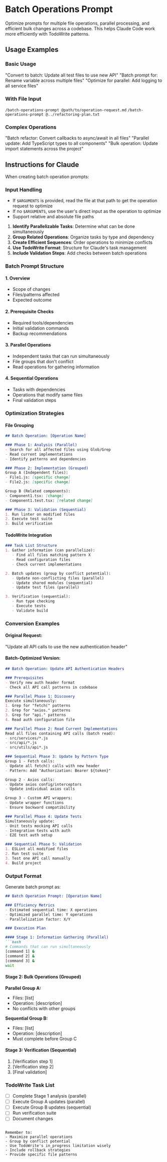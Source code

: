 # Batch Operations Prompt

Optimize prompts for multiple file operations, parallel processing, and efficient bulk changes across a codebase. This helps Claude Code work more efficiently with TodoWrite patterns.

## Usage Examples

### Basic Usage
"Convert to batch: Update all test files to use new API"
"Batch prompt for: Rename variable across multiple files"
"Optimize for parallel: Add logging to all service files"

### With File Input
`/batch-operations-prompt @path/to/operation-request.md`
`/batch-operations-prompt @../refactoring-plan.txt`

### Complex Operations
"Batch refactor: Convert callbacks to async/await in all files"
"Parallel update: Add TypeScript types to all components"
"Bulk operation: Update import statements across the project"

## Instructions for Claude

When creating batch operation prompts:

### Input Handling
- If `$ARGUMENTS` is provided, read the file at that path to get the operation request to optimize
- If no `$ARGUMENTS`, use the user's direct input as the operation to optimize
- Support relative and absolute file paths

1. **Identify Parallelizable Tasks**: Determine what can be done simultaneously
2. **Group Related Operations**: Organize tasks by type and dependency
3. **Create Efficient Sequences**: Order operations to minimize conflicts
4. **Use TodoWrite Format**: Structure for Claude's task management
5. **Include Validation Steps**: Add checks between batch operations

### Batch Prompt Structure

#### 1. Overview
- Scope of changes
- Files/patterns affected
- Expected outcome

#### 2. Prerequisite Checks
- Required tools/dependencies
- Initial validation commands
- Backup recommendations

#### 3. Parallel Operations
- Independent tasks that can run simultaneously
- File groups that don't conflict
- Read operations for gathering information

#### 4. Sequential Operations
- Tasks with dependencies
- Operations that modify same files
- Final validation steps

### Optimization Strategies

#### File Grouping
```markdown
## Batch Operation: [Operation Name]

### Phase 1: Analysis (Parallel)
- Search for all affected files using Glob/Grep
- Read current implementations
- Identify patterns and dependencies

### Phase 2: Implementation (Grouped)
Group A (Independent files):
- File1.js: [specific change]
- File2.js: [specific change]

Group B (Related components):
- Component1.tsx: [change]
- Component1.test.tsx: [related change]

### Phase 3: Validation (Sequential)
1. Run linter on modified files
2. Execute test suite
3. Build verification
```

#### TodoWrite Integration
```markdown
### Task List Structure
1. Gather information (can parallelize):
   - Find all files matching pattern X
   - Read configuration files
   - Check current implementations

2. Batch updates (group by conflict potential):
   - Update non-conflicting files (parallel)
   - Update shared modules (sequential)
   - Update test files (parallel)

3. Verification (sequential):
   - Run type checking
   - Execute tests
   - Validate build
```

### Conversion Examples

#### Original Request:
"Update all API calls to use the new authentication header"

#### Batch-Optimized Version:
```markdown
## Batch Operation: Update API Authentication Headers

### Prerequisites
- Verify new auth header format
- Check all API call patterns in codebase

### Parallel Phase 1: Discovery
Execute simultaneously:
1. Grep for "fetch(" patterns
2. Grep for "axios." patterns
3. Grep for "api." patterns
4. Read auth configuration file

### Parallel Phase 2: Read Current Implementations
Read all files containing API calls (batch read):
- src/services/*.js
- src/api/*.js
- src/utils/api*.js

### Sequential Phase 3: Update by Pattern Type
Group 1 - Fetch calls:
- Update all fetch() calls with new header
- Pattern: Add "Authorization: Bearer ${token}"

Group 2 - Axios calls:
- Update axios config/interceptors
- Update individual axios calls

Group 3 - Custom API wrappers:
- Update wrapper functions
- Ensure backward compatibility

### Parallel Phase 4: Update Tests
Simultaneously update:
- Unit tests mocking API calls
- Integration tests with auth
- E2E test auth setup

### Sequential Phase 5: Validation
1. ESLint all modified files
2. Run test suite
3. Test one API call manually
4. Build project
```

### Output Format

Generate batch prompt as:

```markdown
## Batch Operation Prompt: [Operation Name]

### Efficiency Metrics
- Estimated sequential time: X operations
- Optimized parallel time: Y operations
- Parallelization factor: X/Y

### Execution Plan

#### Stage 1: Information Gathering (Parallel)
```bash
# Commands that can run simultaneously
[command 1] &
[command 2] &
[command 3] &
wait
```

#### Stage 2: Bulk Operations (Grouped)
**Parallel Group A:**
- Files: [list]
- Operation: [description]
- No conflicts with other groups

**Sequential Group B:**
- Files: [list]
- Operation: [description]
- Must complete before Group C

#### Stage 3: Verification (Sequential)
1. [Verification step 1]
2. [Verification step 2]
3. [Final validation]

### TodoWrite Task List
- [ ] Complete Stage 1 analysis (parallel)
- [ ] Execute Group A updates (parallel)
- [ ] Execute Group B updates (sequential)
- [ ] Run verification suite
- [ ] Document changes
```

Remember to:
- Maximize parallel operations
- Group by conflict potential
- Use TodoWrite's in_progress limitation wisely
- Include rollback strategies
- Provide specific file patterns
